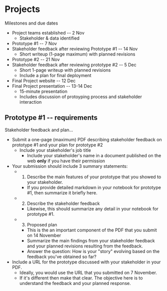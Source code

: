 
# Projects

Milestones and due dates

* Project teams established -- 2 Nov
  * Stakeholder & data identified
* Prototype #1 -- 7 Nov
* Stakeholder feedback after reviewing Prototype #1 -- 14 Nov
  * Short writeup (1-page maximum) with planned revisions
* Prototype #2 -- 21 Nov
* Stakeholder feedback after reviewing prototype #2 -- 5 Dec
  * Short 1-page writeup with planned revisions
  * Include a plan for final deployment
* Final Project website -- 12 Dec
* Final Project presentation -- 13-14 Dec
  * 15-minute presentation
  * Includes discussion of protoyping process and stakeholder interaction

## Prototype #1 -- requirements

Stakeholder feedback and plan...

* Submit a one-page (maximum) PDF describing stakeholder feedback on prototype #1 and your plan for prototype #2
  * Include your stakeholder's job title
    * Include your stakeholder's name in a document published on the web **only** if you have their permission
* Your submission should include 3 summary statements:
  * 1. Describe the main features of your prototype that you showed to your stakeholder.
    * If you provide detailed markdown in your notebook for prototype #1, then summarize it briefly here.
  * 2. Describe the stakeholder feedback
    * Likewise, this should summarize any detail in your notebook for prototype #1.
  * 3. Proposed plan
    * This is the an important component of the PDF that you submit on 14 November
    * Summarize the main findings from your stakeholder feedback and your planned revisions resulting from the feedback.
    * Answer the question: How is your "story" evolving based on the feedback you've obtained so far?
* Include a URL for the prototype discussed with your stakeholder in your PDF.
  * Ideally, you would use the URL that you submitted on 7 November.
  * If it's different then make that clear.  The objective here is to understand the feedback and your planned response.
